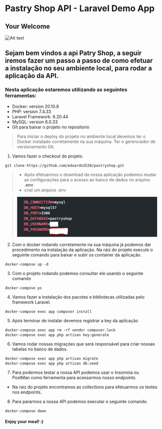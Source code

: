 # Pastry Shop API - Laravel Demo App
## Your Welcome

![Alt text](image-1.png)
## Sejam bem vindos a api Patry Shop, a seguir iremos fazer um passo a passo de como efetuar a instalação no seu ambiente local, para rodar a aplicação da API.

### Nesta aplicação estaremos utilizando as seguintes ferramentas:

- Docker: version 20.10.8
- PHP: version 7.4.33
- Laravel Framework: 6.20.44
- MySQL: version 8.0.33
- Git para baixar o projeto no repositorio

>Para iniciar o deploy do projeto no ambiente local devemos ter o Docker instalado corretamente na sua máquina.
Ter o gerenciador de versionamento Git.

1. Vamos fazer o checkout do projeto.
>
    git clone https://github.com/eduardo1520/pastryshop.git
> - Após efetuarmos o download da nossa aplicação podemos mudar as configurações para o acesso ao banco de dados no arquivo **.env**
> - criei um arquivo .env

> ![Alt text](image.png)

2. Com o docker rodando corretamente na sua máquina já podemos dar procedimento na instalação da aplicação.
Na raiz do projeto execute o seguinte comando para baixar e subir os container da aplicação.
>    
    docker-compose up -d

3. Com  o projeto rodando podemos consultar ele usando o seguinte comando
> 
    docker-compose ps

4. Vamos fazer a instalação dos pacotes e bibliotecas utilizadas pelo framework Laravel.
>
    docker-compose exec app composer install

5. Após terminar de instalar devemos registrar a key da aplicação
>
    docker-compose exec app rm -rf vendor composer.lock
    docker-compose exec app php artisan key:generate

6. Vamos rodar nossas migrações que será responsável para criar nossas tabelas no banco de dados.
>
    docker-compose exec app php artisan migrate
    docker-compose exec app php artisan db:seed

7. Para podermos testar a nossa API podemos usar o Insomnia ou PostMan como ferramenta para acessarmos nosso endpoints.
- Na raiz do projeto encontramos as collections para efetuarmos os testes nos endpoints.

8. Para pararmos a nossa API podemos executar o seguinte comando.
>
    docker-compose down

#### Enjoy your meal! :)









